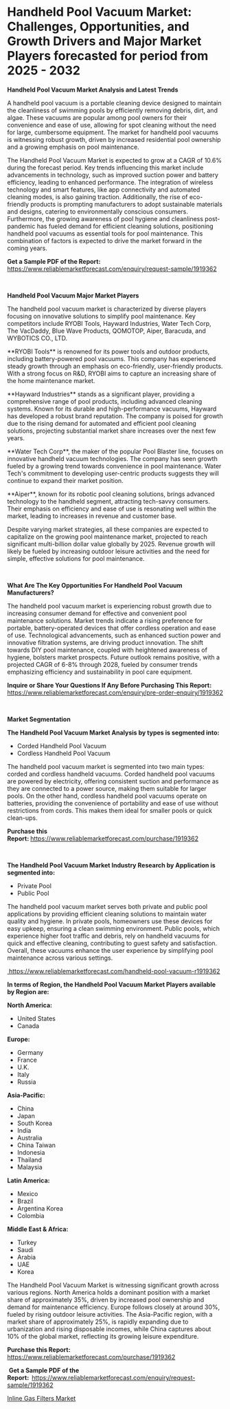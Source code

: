 <p><h1>Handheld Pool Vacuum Market: Challenges, Opportunities, and Growth Drivers and Major Market Players forecasted for period from 2025 - 2032</h1></p><p><strong>Handheld Pool Vacuum Market Analysis and Latest Trends</strong></p>
<p><p>A handheld pool vacuum is a portable cleaning device designed to maintain the cleanliness of swimming pools by efficiently removing debris, dirt, and algae. These vacuums are popular among pool owners for their convenience and ease of use, allowing for spot cleaning without the need for large, cumbersome equipment. The market for handheld pool vacuums is witnessing robust growth, driven by increased residential pool ownership and a growing emphasis on pool maintenance.</p><p>The Handheld Pool Vacuum Market is expected to grow at a CAGR of 10.6% during the forecast period. Key trends influencing this market include advancements in technology, such as improved suction power and battery efficiency, leading to enhanced performance. The integration of wireless technology and smart features, like app connectivity and automated cleaning modes, is also gaining traction. Additionally, the rise of eco-friendly products is prompting manufacturers to adopt sustainable materials and designs, catering to environmentally conscious consumers. Furthermore, the growing awareness of pool hygiene and cleanliness post-pandemic has fueled demand for efficient cleaning solutions, positioning handheld pool vacuums as essential tools for pool maintenance. This combination of factors is expected to drive the market forward in the coming years.</p></p>
<p><strong>Get a Sample PDF of the Report:&nbsp;</strong> <a href="https://www.reliablemarketforecast.com/enquiry/request-sample/1919362?utm_campaign=2193&utm_medium=2&utm_source=Github&utm_content=ia&utm_term=20022025&utm_id=handheld-pool-vacuum">https://www.reliablemarketforecast.com/enquiry/request-sample/1919362</a></p>
<p>&nbsp;</p>
<p><strong>Handheld Pool Vacuum Major Market Players</strong></p>
<p><p>The handheld pool vacuum market is characterized by diverse players focusing on innovative solutions to simplify pool maintenance. Key competitors include RYOBI Tools, Hayward Industries, Water Tech Corp, The VacDaddy, Blue Wave Products, QOMOTOP, Aiper, Baracuda, and WYBOTICS CO., LTD.</p><p>**RYOBI Tools** is renowned for its power tools and outdoor products, including battery-powered pool vacuums. This company has experienced steady growth through an emphasis on eco-friendly, user-friendly products. With a strong focus on R&D, RYOBI aims to capture an increasing share of the home maintenance market.</p><p>**Hayward Industries** stands as a significant player, providing a comprehensive range of pool products, including advanced cleaning systems. Known for its durable and high-performance vacuums, Hayward has developed a robust brand reputation. The company is poised for growth due to the rising demand for automated and efficient pool cleaning solutions, projecting substantial market share increases over the next few years.</p><p>**Water Tech Corp**, the maker of the popular Pool Blaster line, focuses on innovative handheld vacuum technologies. The company has seen growth fueled by a growing trend towards convenience in pool maintenance. Water Tech's commitment to developing user-centric products suggests they will continue to expand their market position.</p><p>**Aiper**, known for its robotic pool cleaning solutions, brings advanced technology to the handheld segment, attracting tech-savvy consumers. Their emphasis on efficiency and ease of use is resonating well within the market, leading to increases in revenue and customer base.</p><p>Despite varying market strategies, all these companies are expected to capitalize on the growing pool maintenance market, projected to reach significant multi-billion dollar value globally by 2025. Revenue growth will likely be fueled by increasing outdoor leisure activities and the need for simple, effective solutions for pool maintenance.</p></p>
<p>&nbsp;</p>
<p><strong>What Are The Key Opportunities For Handheld Pool Vacuum Manufacturers?</strong></p>
<p><p>The handheld pool vacuum market is experiencing robust growth due to increasing consumer demand for effective and convenient pool maintenance solutions. Market trends indicate a rising preference for portable, battery-operated devices that offer cordless operation and ease of use. Technological advancements, such as enhanced suction power and innovative filtration systems, are driving product innovation. The shift towards DIY pool maintenance, coupled with heightened awareness of hygiene, bolsters market prospects. Future outlook remains positive, with a projected CAGR of 6-8% through 2028, fueled by consumer trends emphasizing efficiency and sustainability in pool care equipment.</p></p>
<p><strong>Inquire or Share Your Questions If Any Before Purchasing This Report:</strong> <a href="https://www.reliablemarketforecast.com/enquiry/pre-order-enquiry/1919362?utm_campaign=2193&utm_medium=2&utm_source=Github&utm_content=ia&utm_term=20022025&utm_id=handheld-pool-vacuum">https://www.reliablemarketforecast.com/enquiry/pre-order-enquiry/1919362</a></p>
<p>&nbsp;</p>
<p><strong>Market Segmentation</strong></p>
<p><strong>The Handheld Pool Vacuum Market Analysis by types is segmented into:</strong></p>
<p><ul><li>Corded Handheld Pool Vacuum</li><li>Cordless Handheld Pool Vacuum</li></ul></p>
<p><p>The handheld pool vacuum market is segmented into two main types: corded and cordless handheld vacuums. Corded handheld pool vacuums are powered by electricity, offering consistent suction and performance as they are connected to a power source, making them suitable for larger pools. On the other hand, cordless handheld pool vacuums operate on batteries, providing the convenience of portability and ease of use without restrictions from cords. This makes them ideal for smaller pools or quick clean-ups.</p></p>
<p><strong>Purchase this Report:&nbsp;</strong><a href="https://www.reliablemarketforecast.com/purchase/1919362?utm_campaign=2193&utm_medium=2&utm_source=Github&utm_content=ia&utm_term=20022025&utm_id=handheld-pool-vacuum">https://www.reliablemarketforecast.com/purchase/1919362</a></p>
<p>&nbsp;</p>
<p><strong>The Handheld Pool Vacuum Market Industry Research by Application is segmented into:</strong></p>
<p><ul><li>Private Pool</li><li>Public Pool</li></ul></p>
<p><p>The handheld pool vacuum market serves both private and public pool applications by providing efficient cleaning solutions to maintain water quality and hygiene. In private pools, homeowners use these devices for easy upkeep, ensuring a clean swimming environment. Public pools, which experience higher foot traffic and debris, rely on handheld vacuums for quick and effective cleaning, contributing to guest safety and satisfaction. Overall, these vacuums enhance the user experience by simplifying pool maintenance across various settings.</p></p>
<p><a href="https://www.reliablemarketforecast.com/handheld-pool-vacuum-r1919362?utm_campaign=2193&utm_medium=2&utm_source=Github&utm_content=ia&utm_term=20022025&utm_id=handheld-pool-vacuum">&nbsp;https://www.reliablemarketforecast.com/handheld-pool-vacuum-r1919362</a></p>
<p><strong>In terms of Region, the Handheld Pool Vacuum Market Players available by Region are:</strong></p>
<p>
    <p> <strong> North America: </strong>
        <ul>
            <li>United States</li>
            <li>Canada</li>
        </ul>
        </p> 
    <p> <strong> Europe: </strong>
        <ul>
            <li>Germany</li>
            <li>France</li>
            <li>U.K.</li>
            <li>Italy</li>
            <li>Russia</li>
        </ul>
        </p> 
    <p> <strong> Asia-Pacific: </strong>
        <ul>
            <li>China</li>
            <li>Japan</li>
            <li>South Korea</li>
            <li>India</li>
            <li>Australia</li>
            <li>China Taiwan</li>
            <li>Indonesia</li>
            <li>Thailand</li>
            <li>Malaysia</li>
        </ul>
        </p> 
    <p> <strong> Latin America: </strong>
        <ul>
            <li>Mexico</li>
            <li>Brazil</li>
            <li>Argentina Korea</li>
            <li>Colombia</li>
        </ul>
        </p> 
    <p> <strong> Middle East & Africa: </strong>
        <ul>
            <li>Turkey</li>
            <li>Saudi</li>
            <li>Arabia</li>
            <li>UAE</li>
            <li>Korea</li>
        </ul>
    </p>
    </p>
<p><p>The Handheld Pool Vacuum Market is witnessing significant growth across various regions. North America holds a dominant position with a market share of approximately 35%, driven by increased pool ownership and demand for maintenance efficiency. Europe follows closely at around 30%, fueled by rising outdoor leisure activities. The Asia-Pacific region, with a market share of approximately 25%, is rapidly expanding due to urbanization and rising disposable incomes, while China captures about 10% of the global market, reflecting its growing leisure expenditure.</p></p>
<p><strong>Purchase this Report: </strong><a href="https://www.reliablemarketforecast.com/purchase/1919362?utm_campaign=2193&utm_medium=2&utm_source=Github&utm_content=ia&utm_term=20022025&utm_id=handheld-pool-vacuum">https://www.reliablemarketforecast.com/purchase/1919362</a></p>
<p>&nbsp;<strong>Get a Sample PDF of the Report:&nbsp;&nbsp;</strong><a href="https://www.reliablemarketforecast.com/enquiry/request-sample/1919362?utm_campaign=2193&utm_medium=2&utm_source=Github&utm_content=ia&utm_term=20022025&utm_id=handheld-pool-vacuum">https://www.reliablemarketforecast.com/enquiry/request-sample/1919362</a></p>
<p><strong></strong></p>
<p><p><a href="https://github.com/JubayerMia832/Market-Research-Report-List-1/blob/main/inline-gas-filters-market.md?utm_campaign=2193&utm_medium=2&utm_source=Github&utm_content=ia&utm_term=20022025&utm_id=handheld-pool-vacuum">Inline Gas Filters Market</a></p></p>